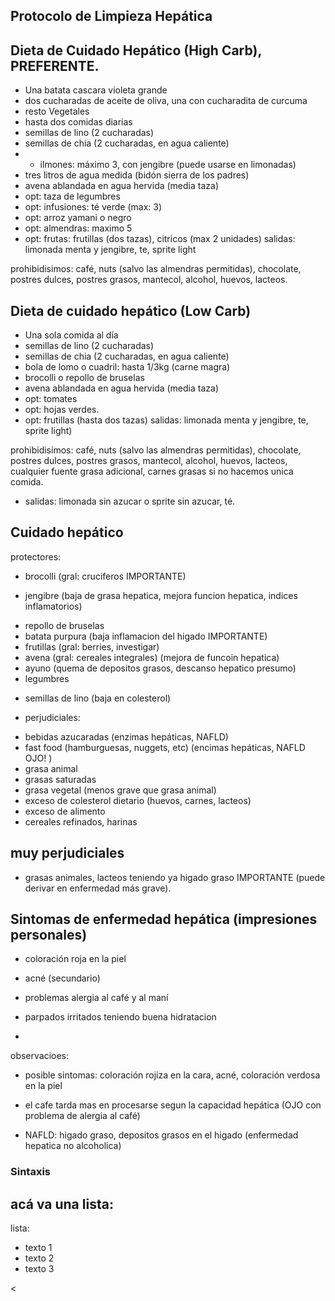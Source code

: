 ## Protocolo de Limpieza Hepática

## Dieta de Cuidado Hepático (High Carb), PREFERENTE.
+ Una batata cascara violeta grande
+ dos cucharadas de aceite de oliva, una con cucharadita de curcuma
+ resto Vegetales
+ hasta dos comidas diarias
+ semillas de lino (2 cucharadas)
+ semillas de chia (2 cucharadas, en agua caliente)
+ + ilmones: máximo 3, con jengibre (puede usarse en limonadas)
+ tres litros de agua medida (bidón sierra de los padres)
+ avena ablandada en agua hervida (media taza)
+ opt: taza de legumbres
+ opt: infusiones: té verde (max: 3)
+ opt: arroz yamani o negro
+ opt: almendras: maximo 5
+ opt: frutas: frutillas (dos tazas), citricos (max 2 unidades)
salidas: limonada menta y jengibre, te, sprite light

prohibidisimos:
café, nuts (salvo las almendras permitidas), chocolate, postres dulces, postres grasos, mantecol, alcohol, huevos, lacteos.

## Dieta de cuidado hepático (Low Carb)
+ Una sola comida al día
+ semillas de lino (2 cucharadas)
+ semillas de chia (2 cucharadas, en agua caliente)
+ bola de lomo o cuadril: hasta 1/3kg (carne magra)
+ brocolli o repollo de bruselas
+ avena ablandada en agua hervida (media taza)
+ opt: tomates 
+ opt: hojas verdes.
+ opt: frutillas (hasta dos tazas)
salidas: limonada menta y jengibre, te, sprite light)

prohibidisimos: café, nuts (salvo las almendras permitidas), chocolate, postres dulces, postres grasos, mantecol, alcohol, huevos, lacteos, cualquier fuente grasa adicional, carnes grasas si no hacemos unica comida.
* salidas: limonada sin azucar o sprite sin azucar, té. 

## Cuidado hepático
protectores:
+ brocolli (gral: cruciferos IMPORTANTE)
* jengibre (baja de grasa hepatica, mejora funcion hepatica, indices inflamatorios)
+ repollo de bruselas 
+ batata purpura (baja inflamacion del higado IMPORTANTE)
+ frutillas (gral: berries, investigar)
+ avena (gral: cereales integrales) (mejora de funcoin hepatica)
+ ayuno (quema de depositos grasos, descanso hepatico presumo)
+ legumbres
* semillas de lino (baja en colesterol)

*  perjudiciales:
+ bebidas azucaradas (enzimas hepáticas, NAFLD)
+ fast food (hamburguesas, nuggets, etc) (encimas hepáticas, NAFLD OJO! )
+ grasa animal
+ grasas saturadas
+ grasa vegetal (menos grave que grasa animal)
+ exceso de colesterol dietario (huevos, carnes, lacteos)
+ exceso de alimento
+ cereales refinados, harinas

## muy perjudiciales
+ grasas animales, lacteos teniendo ya higado graso IMPORTANTE (puede derivar en enfermedad más grave).

## Sintomas de enfermedad hepática (impresiones personales)
* coloración roja en la piel
* acné (secundario)
* problemas alergia al café y al maní
* parpados irritados teniendo buena hidratacion


* 
observacioes:
* posible sintomas: coloración rojiza en la cara, acné, coloración verdosa en la piel 
+ el cafe tarda mas en procesarse segun la capacidad hepática (OJO con problema de alergia al café)
* NAFLD: higado graso, depositos grasos en el higado (enfermedad hepatica no alcoholica)

 ### Sintaxis

## acá va una lista:

lista:
+ texto 1
+ texto 2
+ texto 3

<

